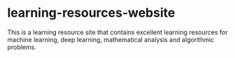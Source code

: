 # learning-resources-website
This is a learning resource site that contains excellent learning resources for machine learning, deep learning, mathematical analysis and algorithmic problems.
